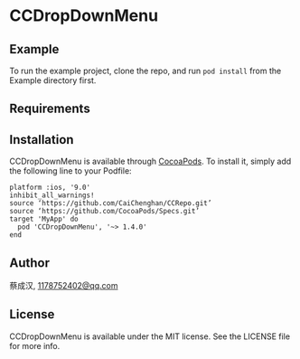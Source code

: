 # CCDropDownMenu

## Example

To run the example project, clone the repo, and run `pod install` from the Example directory first.

## Requirements

## Installation

CCDropDownMenu is available through [CocoaPods](https://cocoapods.org). To install
it, simply add the following line to your Podfile:

```rubypo
platform :ios, '9.0'
inhibit_all_warnings!
source ‘https://github.com/CaiChenghan/CCRepo.git’
source ‘https://github.com/CocoaPods/Specs.git’
target 'MyApp' do
  pod 'CCDropDownMenu', '~> 1.4.0'
end
```

## Author

蔡成汉, 1178752402@qq.com

## License

CCDropDownMenu is available under the MIT license. See the LICENSE file for more info.
